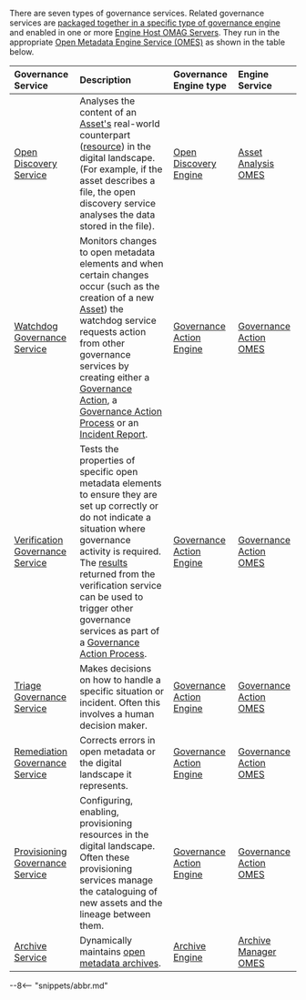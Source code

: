 <!-- SPDX-License-Identifier: CC-BY-4.0 -->
<!-- Copyright Contributors to the ODPi Egeria project. -->


There are seven types of governance services.  Related governance services are [packaged together in a specific type of governance engine](./concepts/governance-engine-definition) and enabled in one or more [Engine Host OMAG Servers](./concepts/engine-host).  They run in the appropriate [Open Metadata Engine Service (OMES)](./services/omes) as shown in the table below.

| Governance Service | Description | Governance Engine type | Engine Service |
| :----------------- | :-----------| :--------------------- | :------------- | 
| [Open Discovery Service](./guides/developer/open-discovery-services/overview) | Analyses the content of an [Asset's](asset.md) real-world counterpart ([resource](./concepts/resource)) in the digital landscape. (For example, if the asset describes a file, the open discovery service analyses the data stored in the file). | [Open Discovery Engine](./concepts/open-discovery-engine) | [Asset Analysis OMES](./services/omes/asset-analysis/overview) |
| [Watchdog Governance Service](./guides/developer/governance-action-services/watchdog-governance-service) | Monitors changes to open metadata elements and when certain changes occur (such as the creation of a new [Asset](./concepts/asset)) the watchdog service requests action from other governance services by creating either a [Governance Action](./concepts/governance-action), a [Governance Action Process](./concepts/governance-action-process) or an [Incident Report](./concepts/incident-report).| [Governance Action Engine](./concepts/governance-action-engine) | [Governance Action OMES](./services/omes/governance-action/overview) |
| [Verification Governance Service](./guides/developer/governance-action-services/verification-governance-service) | Tests the properties of specific open metadata elements to ensure they are set up correctly or do not indicate a situation where governance activity is required.  The [results](./concepts/guard) returned from the verification service can be used to trigger other governance services as part of a [Governance Action Process](./concepts/governance-action-process). | [Governance Action Engine](./concepts/governance-action-engine) | [Governance Action OMES](./services/omes/governance-action/overview) |
| [Triage Governance Service](./guides/developer/governance-action-services/triage-governance-service) | Makes decisions on how to handle a specific situation or incident.  Often this involves a human decision maker. | [Governance Action Engine](./concepts/governance-action-engine) | [Governance Action OMES](./services/omes/governance-action/overview) |
| [Remediation Governance Service](./guides/developer/governance-action-services/remediation-governance-service) | Corrects errors in open metadata or the digital landscape it represents. | [Governance Action Engine](./concepts/governance-action-engine) | [Governance Action OMES](./services/omes/governance-action/overview) |
| [Provisioning Governance Service](./guides/developer/governance-action-services/provisioning-governance-service) | Configuring, enabling, provisioning resources in the digital landscape.  Often these provisioning services manage the cataloguing of new assets and the lineage between them. | [Governance Action Engine](./concepts/governance-action-engine) | [Governance Action OMES](./services/omes/governance-action/overview) |
| [Archive Service](./guides/developer/archive-services/overview) | Dynamically maintains [open metadata archives](./concepts/open-metadata-archive). | [Archive Engine](./concepts/archive-engine) | [Archive Manager OMES](./services/omes/archive-manager/overview) |

--8<-- "snippets/abbr.md"